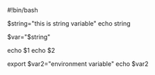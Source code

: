 #!bin/bash

$string="this is string variable"
echo string

$var="$string"

echo $1
echo $2

export $var2="environment variable"
echo $var2
